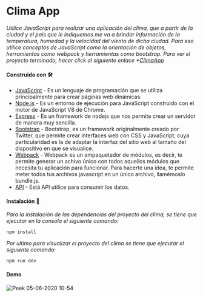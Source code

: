 # Clima App

_Utilice JavaScript para realizar una aplicación del clima, que a partir de la ciudad y el pais que le indiquemos me va a brindar información de la temperatura, humedad y la velocidad del viento de dicha ciudad. Para eso utilice conceptos de JavaScript como la orientación de objetos, herramientas como webpack y herramientas como bootstrap.
Para ver el proyecto terminado, hacer click al siguiente enlace *[ClimaApp](https://awesome-mclean-6a6793.netlify.app/)_

#### Construido con 🛠️

* [JavaScript](https://developer.mozilla.org/es/docs/Web/JavaScript) - Es un lenguaje de programación que se utiliza principalmente para crear páginas web dinámicas.
* [Node.js](https://nodejs.org/es/) - Es un entorno de ejecución para JavaScript construido con el motor de JavaScript V8 de Chrome.
* [Express](https://expressjs.com/es/) - Es un framework de nodejs que nos permite crear un servidor de manera muy sencilla.
* [Bootstrap](https://getbootstrap.com/) - Bootstrap, es un framework originalmente creado por Twitter, que permite crear interfaces web con CSS y JavaScript, cuya particularidad es la de adaptar la interfaz del sitio web al tamaño del dispositivo en que se visualice.
* [Webpack](https://webpack.js.org/) - Webpack es un empaquetador de módulos, es decir, te permite generar un achivo único con todos aquellos módulos que necesita tu aplicación para funcionar. Para hacerte una idea, te permite meter todos tus archivos javascript en un único archivo, llamémoslo bundle.js.
* [API](https://openweathermap.org/) - Está API utilice para consumir los datos.

#### Instalación 🔧

_Para la instalación de las dependencias del proyecto del clima, se tiene que ejecutar en la consola el siguiente comando:_ 
```
npm install
```

_Por ultimo para visualizar el proyecto del clima se tiene que ejecutar el siguiente comando:_
```
npm run dev
```

#### Demo 
![Peek 05-06-2020 10-54](https://user-images.githubusercontent.com/54491030/83885304-8cb7cc80-a71c-11ea-9c35-0328cb7d96f9.gif)

